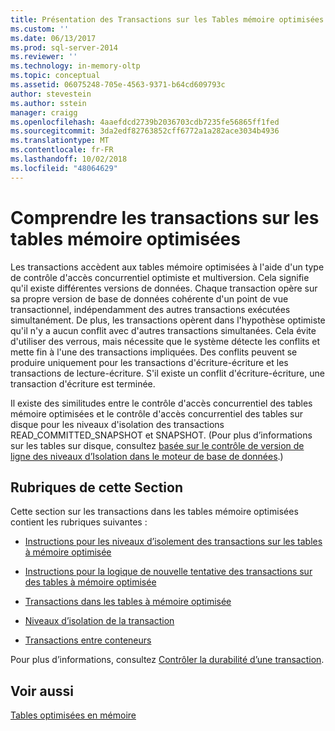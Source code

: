 ```yaml
---
title: Présentation des Transactions sur les Tables mémoire optimisées | Microsoft Docs
ms.custom: ''
ms.date: 06/13/2017
ms.prod: sql-server-2014
ms.reviewer: ''
ms.technology: in-memory-oltp
ms.topic: conceptual
ms.assetid: 06075248-705e-4563-9371-b64cd609793c
author: stevestein
ms.author: sstein
manager: craigg
ms.openlocfilehash: 4aaefdcd2739b2036703cdb7235fe56865ff1fed
ms.sourcegitcommit: 3da2edf82763852cff6772a1a282ace3034b4936
ms.translationtype: MT
ms.contentlocale: fr-FR
ms.lasthandoff: 10/02/2018
ms.locfileid: "48064629"
---
```

# <a name="understanding-transactions-on-memory-optimized-tables"></a>Comprendre les transactions sur les tables mémoire optimisées
  Les transactions accèdent aux tables mémoire optimisées à l'aide d'un type de contrôle d'accès concurrentiel optimiste et multiversion. Cela signifie qu'il existe différentes versions de données. Chaque transaction opère sur sa propre version de base de données cohérente d'un point de vue transactionnel, indépendamment des autres transactions exécutées simultanément. De plus, les transactions opèrent dans l'hypothèse optimiste qu'il n'y a aucun conflit avec d'autres transactions simultanées. Cela évite d'utiliser des verrous, mais nécessite que le système détecte les conflits et mette fin à l'une des transactions impliquées. Des conflits peuvent se produire uniquement pour les transactions d'écriture-écriture et les transactions de lecture-écriture. S'il existe un conflit d'écriture-écriture, une transaction d'écriture est terminée.  
  
 Il existe des similitudes entre le contrôle d'accès concurrentiel des tables mémoire optimisées et le contrôle d'accès concurrentiel des tables sur disque pour les niveaux d'isolation des transactions READ_COMMITTED_SNAPSHOT et SNAPSHOT. (Pour plus d’informations sur les tables sur disque, consultez [basée sur le contrôle de version de ligne des niveaux d’Isolation dans le moteur de base de données](http://msdn.microsoft.com/library/ms177404\(v=sql.100\).aspx).)  
  
## <a name="topics-in-this-section"></a>Rubriques de cette Section  
 Cette section sur les transactions dans les tables mémoire optimisées contient les rubriques suivantes :  
  
-   [Instructions pour les niveaux d’isolement des transactions sur les tables à mémoire optimisée](../relational-databases/in-memory-oltp/memory-optimized-tables.md)  
  
-   [Instructions pour la logique de nouvelle tentative des transactions sur des tables à mémoire optimisée](guidelines-for-retry-logic-for-transactions-on-memory-optimized-tables.md)  
  
-   [Transactions dans les tables à mémoire optimisée](transactions-in-memory-optimized-tables.md)  
  
-   [Niveaux d’isolation de la transaction](transaction-isolation-levels.md)  
  
-   [Transactions entre conteneurs](cross-container-transactions.md)  
  
 Pour plus d’informations, consultez [Contrôler la durabilité d’une transaction](../relational-databases/logs/control-transaction-durability.md).  
  
## <a name="see-also"></a>Voir aussi  
 [Tables optimisées en mémoire](../relational-databases/in-memory-oltp/memory-optimized-tables.md)  
  
  
